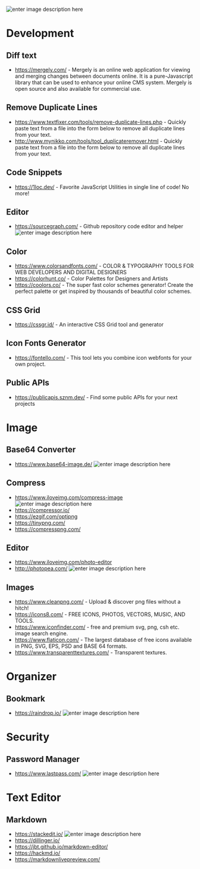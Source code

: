 ![enter image description here](https://www.escr-net.org/sites/default/files/dev_toolkit_logo-02.png)
# Development
## Diff text
- https://mergely.com/ - Mergely is an online web application for viewing and merging changes between documents online.  It is a pure-Javascript library that can be used to enhance your online CMS system.  Mergely is open source and also available for commercial use.
## Remove Duplicate Lines
- https://www.textfixer.com/tools/remove-duplicate-lines.php - Quickly paste text from a file into the form below to remove all duplicate lines from your text.
- http://www.mynikko.com/tools/tool_duplicateremover.html - Quickly paste text from a file into the form below to remove all duplicate lines from your text.
## Code Snippets
- https://1loc.dev/ - Favorite JavaScript Utilities in single line of code! No more!
## Editor
- https://sourcegraph.com/ - Github repository code editor and helper ![enter image description here](https://img.shields.io/static/v1?label=Best&message=Github%20Repository%20Toolkit&color=brightgreen)
## Color
- https://www.colorsandfonts.com/ - COLOR & TYPOGRAPHY TOOLS FOR WEB DEVELOPERS AND DIGITAL DESIGNERS
- https://colorhunt.co/ - Color Palettes for Designers and Artists
- https://coolors.co/ - The super fast color schemes generator! Create the perfect palette or get inspired by thousands of beautiful color schemes.
## CSS Grid
- https://cssgr.id/ - An interactive CSS Grid tool and generator
## Icon Fonts Generator
- https://fontello.com/ - This tool lets you combine icon webfonts for your own project.
## Public APIs
- https://publicapis.sznm.dev/ - Find some public APIs for your next projects
# Image
## Base64 Converter
- https://www.base64-image.de/ ![enter image description here](https://img.shields.io/static/v1?label=Best&message=Base64%20Converter&color=brightgreen)
## Compress
- https://www.iloveimg.com/compress-image  ![enter image description here](https://img.shields.io/static/v1?label=Best%20Result&message=Compress%20Tool&color=brightgreen)
- https://compressor.io/
- https://ezgif.com/optipng
- https://tinypng.com/
- https://compresspng.com/
## Editor
- https://www.iloveimg.com/photo-editor
- http://photopea.com/ ![enter image description here](https://img.shields.io/static/v1?label=Best&message=Editor&color=brightgreen)
## Images
- https://www.cleanpng.com/ - Upload & discover png files without a hitch!
- https://icons8.com/ - FREE ICONS, PHOTOS, VECTORS, MUSIC, AND TOOLS.
- https://www.iconfinder.com/ - free and premium svg, png, csh etc. image search engine.
- https://www.flaticon.com/ - The largest database of free icons available in PNG, SVG, EPS, PSD and BASE 64 formats.
- https://www.transparenttextures.com/ - Transparent textures.
# Organizer
## Bookmark
- https://raindrop.io/ ![enter image description here](https://img.shields.io/static/v1?label=Best&message=Bookmark%20Manager%20Tool&color=brightgreen)
# Security
## Password Manager
- https://www.lastpass.com/ ![enter image description here](https://img.shields.io/static/v1?label=Best&message=Password%20Manager%20Tool&color=brightgreen)
# Text Editor
## Markdown
- https://stackedit.io/ ![enter image description here](https://img.shields.io/static/v1?label=Best&message=Markdown%20Editor&color=brightgreen)
- https://dillinger.io/
- https://jbt.github.io/markdown-editor/
- https://hackmd.io/
- https://markdownlivepreview.com/
